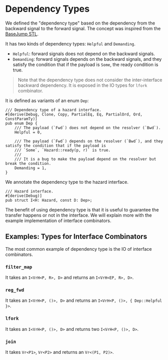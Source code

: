 # Dependency Types

We defined the "dependency type" based on the dependency from the backward signal to the forward signal.
The concept was inspired from the [BaseJump STL](https://dl.acm.org/doi/pdf/10.1145/3195970.3199848).

It has two kinds of dependency types: `Helpful` and `Demanding`.

- `Helpful`: forward signals does not depend on the backward signals.
- `Demanding`: forward signals depends on the backward signals, and they satisfy the condition that if the payload is `Some`, the ready condition is true.

> Note that the dependency type does not consider the inter-interface backward dependency.
It is exposed in the IO types for `lfork` combinator.

It is defined as variants of an enum `Dep`:

```rust,noplayground
/// Dependency type of a hazard interface.
#[derive(Debug, Clone, Copy, PartialEq, Eq, PartialOrd, Ord, ConstParamTy)]
pub enum Dep {
    /// The payload (`Fwd`) does not depend on the resolver (`Bwd`).
    Helpful = 0,

    /// The payload (`Fwd`) depends on the resolver (`Bwd`), and they satisfy the condition that if the payload is
    /// `Some`, `Hazard::ready(p, r)` is true.
    ///
    /// It is a bug to make the payload depend on the resolver but break the condition.
    Demanding = 1,
}
```

We annotate the dependency type to the hazard interface.

```rust,noplayground
/// Hazard interface.
#[derive(Debug)]
pub struct I<H: Hazard, const D: Dep>;
```

The benefit of using dependency type is that it is useful to guarantee the transfer happens or not in the interface.
We will explain more with the example implementation of interface combinators.

## Examples: Types for Interface Combinators

The most common example of dependency type is the IO of interface combinators.

### `filter_map`

It takes an `I<VrH<P, R>, D>` and returns an `I<VrH<EP, R>, D>`.

### `reg_fwd`

It takes an `I<VrH<P, ()>, D>` and returns an `I<VrH<P, ()>, { Dep::Helpful }>`.

### `lfork`

It takes an `I<VrH<P, ()>, D>` and returns two `I<VrH<P, ()>, D>`.

### `join`

It takes `Vr<P1>`, `Vr<P2>` and returns an `Vr<(P1, P2)>`.
